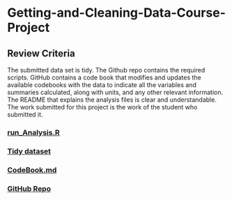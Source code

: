 # Getting-and-Cleaning-Data-Course-Project

## Review Criteria
The submitted data set is tidy.
The Github repo contains the required scripts.
GitHub contains a code book that modifies and updates the available codebooks with the data to indicate all the variables and summaries calculated, along with units, and any other relevant information.
The README that explains the analysis files is clear and understandable.
The work submitted for this project is the work of the student who submitted it.


### [run_Analysis.R](https://github.com/jteysh/Getting-and-Cleaning-Data-Course-Project/blob/master/run_Analysis.R)
### [Tidy dataset](https://github.com/jteysh/Getting-and-Cleaning-Data-Course-Project/blob/master/tidy_dataset.txt)
### [CodeBook.md]()
### [GitHub Repo](https://github.com/jteysh/Getting-and-Cleaning-Data-Course-Project)
